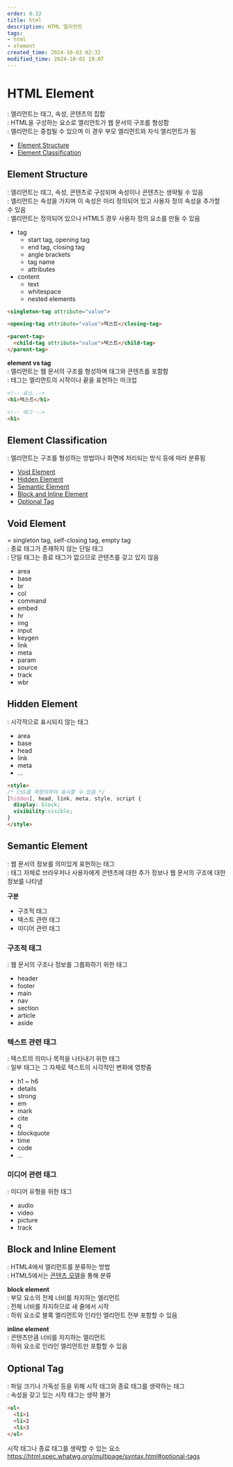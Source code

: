 ```yaml
---
order: 0.12
title: html
description: HTML 엘리먼트
tags:
- html
- element
created_time: 2024-10-02 02:32
modified_time: 2024-10-02 19:07
---
```


# HTML Element
: 엘리먼트는 태그, 속성, 콘텐츠의 집합  
: HTML을 구성하는 요소로 엘리먼트가 웹 문서의 구조를 형성함  
: 엘리먼트는 중첩될 수 있으며 이 경우 부모 엘리먼트와 자식 엘리먼트가 됨  

- [Element Structure](#element-structure)
- [Element Classification](#element-classification)



## Element Structure   
: 엘리먼트는 태그, 속성, 콘텐츠로 구성되며 속성이나 콘텐츠는 생략될 수 있음  
: 엘리먼트는 속성을 가지며 이 속성은 미리 정의되어 있고 사용자 정의 속성을 추가할 수 있음  
: 엘리먼트는 정의되어 있으나 HTML5 경우 사용자 정의 요소를 만들 수 있음  

- tag
  - start tag, opening tag
  - end tag, closing tag
  - angle brackets
  - tag name
  - attributes 
- content
  - text 
  - whitespace 
  - nested elements 


```html
<singleton-tag attribute="value">

<opening-tag attribute="value">텍스트</closing-tag>

<parent-tag>
  <child-tag attribute="value">텍스트</child-tag>
</parent-tag>
```


**element vs tag**  
: 엘리먼트는 웹 문서의 구조를 형성하며 태그와 콘텐츠를 포함함  
: 태그는 엘리먼트의 시작이나 끝을 표현하는 마크업  

```html
<!-- 요소 -->
<h1>텍스트</h1>

<!-- 태그 -->
<h1>
```



## Element Classification
: 엘리먼트는 구조를 형성하는 방법이나 화면에 처리되는 방식 등에 따라 분류됨

- [Void Element](#void-element)
- [Hidden Element](#hidden-element)
- [Semantic Element](#semantic-element)
- [Block and Inline Element](#block-and-inline-element)
- [Optional Tag](#optional-tag)



## Void Element
= singleton tag, self-closing tag, empty tag  
: 종료 태그가 존재하지 않는 단일 태그  
: 단일 태그는 종료 태그가 없으므로 콘텐츠를 갖고 있지 않음  

- area
- base
- br
- col
- command
- embed
- hr
- img
- input
- keygen
- link
- meta
- param
- source
- track
- wbr



## Hidden Element
: 시각적으로 표시되지 않는 태그

- area
- base
- head
- link
- meta
- ...


```html
<style>
/* CSS를 재정의하여 표시할 수 있음 */
[hidden], head, link, meta, style, script {
  display: block;
  visibility:visible;
}
</style>
```



## Semantic Element
: 웹 문서의 정보를 의미있게 표현하는 태그  
: 태그 자체로 브라우저나 사용자에게 콘텐츠에 대한 추가 정보나 웹 문서의 구조에 대한 정보를 나타냄

**구분**    
- 구조적 태그
- 텍스트 관련 태그
- 미디어 관련 태그


### 구조적 태그
: 웹 문서의 구조나 정보를 그룹화하기 위한 태그

- header
- footer
- main
- nav
- section
- article
- aside


### 텍스트 관련 태그
: 텍스트의 의미나 목적을 나타내기 위한 태그  
: 일부 태그는 그 자체로 텍스트의 시각적인 변화에 영향줌

- h1 ~ h6
- details
- strong
- em
- mark
- cite
- q
- blockquote
- time
- code
- ...


### 미디어 관련 태그
: 미디어 유형을 위한 태그  

- audio
- video
- picture
- track



## Block and Inline Element
: HTML4에서 엘리먼트를 분류하는 방법  
: HTML5에서는 [콘텐츠 모델](./html-content-model.md)을 통해 분류  

**block element**  
: 부모 요소의 전체 너비를 차지하는 엘리먼트  
: 전체 너비를 차지하므로 새 줄에서 시작  
: 하위 요소로 블록 엘리먼트와 인라인 엘리먼트 전부 포함할 수 있음  

**inline element**  
: 콘텐츠만큼 너비를 차지하는 엘리먼트  
: 하위 요소로 인라인 엘리먼트만 포함할 수 있음  



## Optional Tag
: 파일 크기나 가독성 등을 위해 시작 태그와 종료 태그를 생략하는 태그  
: 속성을 갖고 있는 시작 태그는 생략 불가  

```html
<ul>
  <li>1
  <li>2
  <li>3
</ul>
```


시작 태그나 종료 태그를 생략할 수 있는 요소
https://html.spec.whatwg.org/multipage/syntax.html#optional-tags